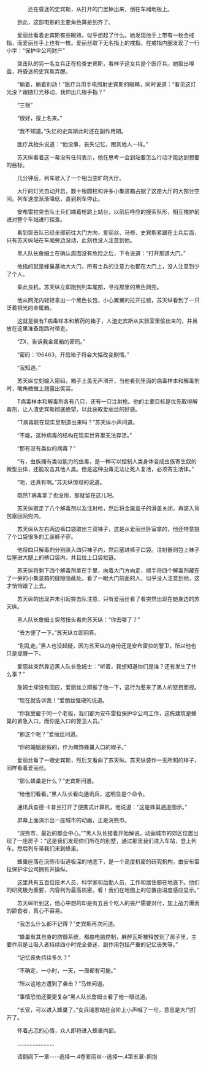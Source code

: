 <div class="read-content j_readContent" id="">
                <p>　　　　还在昏迷的史宾斯，从打开的门里掉出来，倒在车厢地板上。<p>　　到此，这部电影的主要角色算是到齐了。<p>　　爱丽丝看着史宾斯有些眼熟，似乎想起了什么。她发现他手上带有一枚金戒指，而爱丽丝手上也有一枚。爱丽丝取下无名指上的戒指，在戒指内圈发现了一行小字：“保护伞公司财产”<p>　　突击队的另一名女兵正在检查史宾斯，看样子这女兵是个医疗兵。她取出嗅盐，将昏迷的史宾斯弄醒。<p>　　“躺着，躺着别动！”医疗兵用手电照射史宾斯的眼睛，同时说道：“看见这灯光没？跟随灯光移动，我伸出几根手指？”<p>　　“三根”<p>　　“很好，报上名来。”<p>　　“我不知道。”失忆的史宾斯此时还在副作用期。<p>　　医疗兵抬头说道：“他没事，丧失记忆，跟其他人一样。”<p>　　苏天纵看着这一幕没有任何表示，他在思考一会到站要怎么行动才能达到想要的目标。<p>　　几分钟后，列车驶入了一个相当空旷的大厅。<p>　　大厅的灯光自动开启，数十根圆柱和许多小集装箱占据了这座大厅的大部分空间。列车速度渐渐降低，直到刹车停止。<p>　　安布雷拉突击队士兵们端着枪跳上站台，以前后呼应的搜索队形，相互掩护前进对整个车站进行探查。<p>　　看到突击队已经全部前往大门方向，爱丽丝、马修、史宾斯紧跟在士兵后面，只有苏天纵站在车厢旁边没动，此刻也没人注意到他。<p>　　黑人队长詹姆士在确认周围没有危险之后，下令说道：“打开那道大门。”<p>　　他指的就是蜂巢基地大大门，所有士兵的注意力也都在大门上，没人注意到少了个人。<p>　　乘此良机，苏天纵立即跑到列车尾部，寻找那里的黑色网兜。<p>　　他从网兜内轻轻拿出一个黑色长包，小心翼翼的拉开拉锁，苏天纵看到了一只泛着银光的金属箱。<p>　　这就是装有T病毒样本和解药的箱子，人渣史宾斯从实验室里偷出来的，并且放在这里准备跑路时带走。<p>　　“ZX，告诉我金属箱的密码。”<p>　　“密码：196463，开启箱子将会大幅改变剧情。”<p>　　“我知道。”<p>　　苏天纵立刻输入密码，箱子上盖无声滑开，当他看到里面的病毒样本和解毒剂时，嘴角微微上翘露出笑容。<p>　　T病毒样本和解毒剂各有八只，还有一只注射枪。他的主要目标是优先取得解毒剂，让人渣史宾斯彻底绝望，以此获取爱丽丝的好感。<p>　　“T病毒能在现实里制造出来吗？”苏天纵小声问道。<p>　　“不能，这种病毒的结构在现实世界里无法存活。”<p>　　“那有没有类似的病毒？”<p>　　“有，虫族拥有类似能力的虫毒，是一种可以控制人类身体变成虫族寄生奴的微型虫体，还能攻击其他人类。但是这种虫毒无法让死人复活，必须寄生活体。”<p>　　“呃，还真有啊。”苏天纵惊讶的说道。<p>　　既然T病毒拿了也没用，那就留在这儿吧。<p>　　苏天纵取走了八个解毒剂以及注射枪，然后将金属盒子的滑盖关闭，再装入背包塞回网兜内。<p>　　苏天纵从左右两边裤口袋取出三双袜子，这是从爱丽丝卧室拿的，他还特意挑了个口袋很多的工装裤子穿。<p>　　他将四只解毒剂分别装入四只袜子内，然后塞进裤子口袋。注射器则包上袜子后塞进大腿上的裤口袋内，并且拉上口袋拉链。<p>　　苏天纵将剩下四个解毒剂拿在手里，向着大门方向走，顺手将四个解毒剂藏在了一旁的小集装箱的缝隙隐蔽处。看了一眼大门前面的人，似乎没人注意到他，这才悄悄跟了上去。<p>　　苏天纵的出现并未引起突击队注意，只有爱丽丝看了看突然出现在她身边的苏天纵。<p>　　黑人队长詹姆士突然扭头看向苏天纵：“你去哪了？”<p>　　“去方便了一下。”苏天纵立即回答。<p>　　“别乱走。”黑人也没起疑，因为苏天纵的身份还是安布雷拉的警卫，所以他也只是提醒一下。<p>　　爱丽丝突然靠近黑人队长詹姆士：“听着，我想知道你们是谁？还有发生了什么事？”<p>　　詹姆士却没有回应，爱丽丝立即推了他一下，这行为惹来了黑人的怒目而视。<p>　　“现在就告诉我！”爱丽丝强硬的说道。<p>　　“你我受雇于同一个老板，我们都为安布雷拉保护伞公司工作，这栋建筑是蜂巢的紧急入口，而你是入口的警卫人员。”<p>　　“那这个呢？”爱丽丝问道。<p>　　“你的婚姻是假的，作为掩饰蜂巢入口的幌子。”<p>　　爱丽丝看了一眼史宾斯，然后又看向了苏天纵。苏天纵装作一无所知的样子，同样看着爱丽丝。<p>　　“那么蜂巢是什么？”史宾斯问道。<p>　　“给他们看看。”黑人队长看向通讯兵，这明显是个命令。<p>　　通讯兵查德·卡普兰打开了便携式计算机，他说道：“这是蜂巢通道图示。”<p>　　屏幕上面演示出一座城市的动画，正是浣熊市。<p>　　“浣熊市，最近的都会中心。””黑人队长接着开始解说，动画城市的郊区位置出现了一座房子：“这是我们发现你们所在的别墅，通过那里我们进入车站，登上列车。然后列车带我们来到蜂巢。<p>　　蜂巢座落在浣熊市街道极深的地底下，是一个高度机密的研究机构，由安布雷拉保护伞公司拥有并操纵。<p>　　这里共有五百位技术人员、科学家和后勤人员，工作和居住都在地底下。他们的研究极为重要，内容列为最高机密。看！我们在地图上的位置由温度感应显示。”<p>　　苏天纵听到这，他心中想的却是有五百个吃人的丧尸需要对付，加上战力爆表的舔食者，真心不容易。<p>　　“我怎么什么都不记得？”史宾斯再次问道。<p>　　“蜂巢有其自身的防御系统，都由电脑控制，麻醉瓦斯被释放到了房子里，主要作用是让吸入者持续四小时完全昏迷，副作用包括严重的记忆丧失等。”<p>　　“记忆丧失持续多久？”<p>　　“不确定，一小时，一天，一周都有可能。”<p>　　“所以这地方遭到了袭击？”马修问道。<p>　　“事情恐怕还要更复杂”黑人队长詹姆士看了他一眼说道。<p>　　“长官，可以进入蜂巢了。”女兵瑞恩站在台阶上小声喊了一句，意思是大门打开了。<p>　　怀着忐忑的心情，众人即将进入蜂巢内部。<p>　　……………………<p>　　请翻阅下一章----选择一.4卷爱丽丝--选择一.4第五章-拥抱<p> 
            </div>